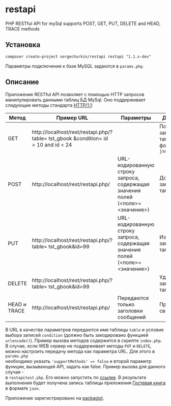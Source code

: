 # restapi
PHP RESTful API for mySql supports POST, GET, PUT, DELETE and HEAD, TRACE methods

## Установка

```
composer create-project sergechurkin/restapi restapi "1.1.x-dev"
```

Параметры подключения к базе MySQL задаются в `params.php`.

## Описание

Приложение RESTful API позволяет с помощью HTTP запросов манипулировать данными 
таблиц БД MySql. Оно поддерживает следующие методы стандарта 
[HTTP/1.1](https://www.w3.org/Protocols/rfc2616/rfc2616-sec9.html):

|Метод|Пример URL|Параметры|Действие|
|-----|----------|---------|--------|
|GET|http://localhost/rest/restapi.php/?table= tst_gbook &condition= id > 10 and id < 24||Получение записей таблицы в формате `json`|
|POST|http://localhost/rest/restapi.php/|URL-кодированную строку запроса, содержащая значения полей (<поле>=<значение>)|Добавление записей в таблицу|
|PUT| http://localhost/rest/restapi.php/?table= tst_gbook&id=99|URL-кодированную строку запроса, содержащая значения полей (<поле>=<значение>)|Изменение записей таблицы|
|DELETE| http://localhost/rest/restapi.php/?table= tst_gbook&id=99||Удаление  записей из таблицы|
|HEAD и TRACE|http://localhost/rest/restapi.php/|Передаются только заголовки сообщений|Проверка связи|

В URL в качестве параметров передаются имя таблицы `table` и условие выбора 
записей `condition` (должно быть закодировано функцией `urlencode()`). 
Пример вызова методов содержится в скрипте `index.php`. 
В случае, если WEB сервер не поддерживает методы `PUT` и `DELETE`, можно 
настроить передачу метода как параметра URL. Для этого в `params.php`  
необходимо указать `'supportMethods' => false` и второй параметр функции, 
вызывающей API, задать как false. Пример вызова для данного случая -  
в `restapitest.php`. Его можно запустить по 
[ссылке]( http://sergechurkin-guestbook.vacau.com/restapitest.php). 
В результате выполнения будет получена запись таблицы  приложения 
[Гостевая книга](https://github.com/sergechurkin/guestbook) в формате `json`.

Приложение зарегистрировано на
[packagist](https://packagist.org/packages/sergechurkin/restapi).
